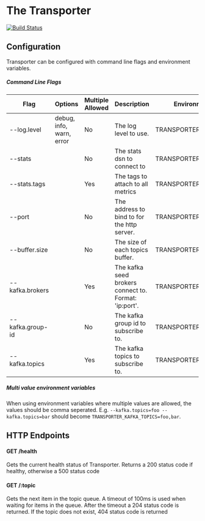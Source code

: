 # The Transporter

[![Build Status](https://travis-ci.com/msales/transporter.svg?token=1C71BHBy8nUhCN9BRegV&branch=master)](https://travis-ci.com/msales/transporter)

## Configuration

Transporter can be configured with command line flags and environment variables. 

##### Command Line Flags

| Flag | Options | Multiple Allowed | Description | Environment Variable |
| ---- | ------- | ---------------- | ----------- | -------------------- |
| --log.level | debug, info, warn, error | No | The log level to use. | TRANSPORTER_LOG_LEVEL |
| --stats | | No | The stats dsn to connect to | TRANSPORTER_STATS |
| --stats.tags | | Yes | The tags to attach to all metrics | TRANSPORTER_STATS_TAGS |
| --port | | No | The address to bind to for the http server. | TRANSPORTER_PORT |
| --buffer.size | | No | The size of each topics buffer. | TRANSPORTER_BUFFER_SIZE |
| --kafka.brokers | | Yes | The kafka seed brokers connect to. Format: 'ip:port'. | TRANSPORTER_KAFKA_BROKERS |
| --kafka.group-id | | No | The kafka group id to subscribe to. | TRANSPORTER_KAFKA_GROUP_ID |
| --kafka.topics | | Yes | The kafka topics to subscribe to. | TRANSPORTER_KAFKA_TOPICS |

##### Multi value environment variables

When using environment variables where multiple values are allowed, the values should be comma seperated.
E.g. ```--kafka.topics=foo --kafka.topics=bar``` should become ```TRANSPORTER_KAFKA_TOPICS=foo,bar```.

## HTTP Endpoints

#### GET /health

Gets the current health status of Transporter. Returns a 200 status code if healthy, otherwise a 500 status code

#### GET /:topic

Gets the next item in the topic queue. A timeout of 100ms is used when waiting for items in the queue. After the timeout
a 204 status code is returned. If the topic does not exist, 404 status code is returned
